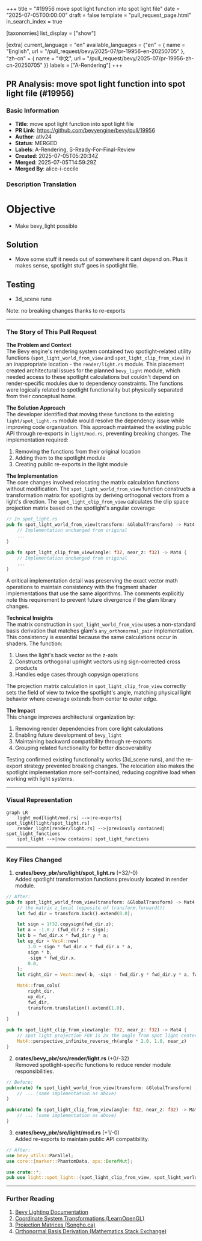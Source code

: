 +++
title = "#19956 move spot light function into spot light file"
date = "2025-07-05T00:00:00"
draft = false
template = "pull_request_page.html"
in_search_index = true

[taxonomies]
list_display = ["show"]

[extra]
current_language = "en"
available_languages = {"en" = { name = "English", url = "/pull_request/bevy/2025-07/pr-19956-en-20250705" }, "zh-cn" = { name = "中文", url = "/pull_request/bevy/2025-07/pr-19956-zh-cn-20250705" }}
labels = ["A-Rendering"]
+++

## PR Analysis: move spot light function into spot light file (#19956)

### Basic Information
- **Title**: move spot light function into spot light file
- **PR Link**: https://github.com/bevyengine/bevy/pull/19956
- **Author**: atlv24
- **Status**: MERGED
- **Labels**: A-Rendering, S-Ready-For-Final-Review
- **Created**: 2025-07-05T05:20:34Z
- **Merged**: 2025-07-05T14:59:29Z
- **Merged By**: alice-i-cecile

### Description Translation
# Objective

- Make bevy_light possible

## Solution

- Move some stuff it needs out of somewhere it cant depend on. Plus it makes sense, spotlight stuff goes in spotlight file.

## Testing

- 3d_scene runs

Note: no breaking changes thanks to re-exports

---

### The Story of This Pull Request

**The Problem and Context**  
The Bevy engine's rendering system contained two spotlight-related utility functions (`spot_light_world_from_view` and `spot_light_clip_from_view`) in an inappropriate location - the `render/light.rs` module. This placement created architectural issues for the planned `bevy_light` module, which needed access to these spotlight calculations but couldn't depend on render-specific modules due to dependency constraints. The functions were logically related to spotlight functionality but physically separated from their conceptual home.

**The Solution Approach**  
The developer identified that moving these functions to the existing `light/spot_light.rs` module would resolve the dependency issue while improving code organization. This approach maintained the existing public API through re-exports in `light/mod.rs`, preventing breaking changes. The implementation required:
1. Removing the functions from their original location
2. Adding them to the spotlight module
3. Creating public re-exports in the light module

**The Implementation**  
The core changes involved relocating the matrix calculation functions without modification. The `spot_light_world_from_view` function constructs a transformation matrix for spotlights by deriving orthogonal vectors from a light's direction. The `spot_light_clip_from_view` calculates the clip space projection matrix based on the spotlight's angular coverage:

```rust
// In spot_light.rs
pub fn spot_light_world_from_view(transform: &GlobalTransform) -> Mat4 {
    // Implementation unchanged from original
    ...
}

pub fn spot_light_clip_from_view(angle: f32, near_z: f32) -> Mat4 {
    // Implementation unchanged from original
    ...
}
```

A critical implementation detail was preserving the exact vector math operations to maintain consistency with the fragment shader implementations that use the same algorithms. The comments explicitly note this requirement to prevent future divergence if the glam library changes.

**Technical Insights**  
The matrix construction in `spot_light_world_from_view` uses a non-standard basis derivation that matches glam's `any_orthonormal_pair` implementation. This consistency is essential because the same calculations occur in shaders. The function:
1. Uses the light's back vector as the z-axis
2. Constructs orthogonal up/right vectors using sign-corrected cross products
3. Handles edge cases through copysign operations

The projection matrix calculation in `spot_light_clip_from_view` correctly sets the field of view to twice the spotlight's angle, matching physical light behavior where coverage extends from center to outer edge.

**The Impact**  
This change improves architectural organization by:
1. Removing render dependencies from core light calculations
2. Enabling future development of `bevy_light`
3. Maintaining backward compatibility through re-exports
4. Grouping related functionality for better discoverability

Testing confirmed existing functionality works (3d_scene runs), and the re-export strategy prevented breaking changes. The relocation also makes the spotlight implementation more self-contained, reducing cognitive load when working with light systems.

---

### Visual Representation

```mermaid
graph LR
    light_mod[light/mod.rs] -->|re-exports| spot_light[light/spot_light.rs]
    render_light[render/light.rs] -->|previously contained| spot_light_functions
    spot_light -->|now contains| spot_light_functions
```

---

### Key Files Changed

1. **crates/bevy_pbr/src/light/spot_light.rs** (+32/-0)  
Added spotlight transformation functions previously located in render module.

```rust
// After:
pub fn spot_light_world_from_view(transform: &GlobalTransform) -> Mat4 {
    // the matrix z_local (opposite of transform.forward())
    let fwd_dir = transform.back().extend(0.0);

    let sign = 1f32.copysign(fwd_dir.z);
    let a = -1.0 / (fwd_dir.z + sign);
    let b = fwd_dir.x * fwd_dir.y * a;
    let up_dir = Vec4::new(
        1.0 + sign * fwd_dir.x * fwd_dir.x * a,
        sign * b,
        -sign * fwd_dir.x,
        0.0,
    );
    let right_dir = Vec4::new(-b, -sign - fwd_dir.y * fwd_dir.y * a, fwd_dir.y, 0.0);

    Mat4::from_cols(
        right_dir,
        up_dir,
        fwd_dir,
        transform.translation().extend(1.0),
    )
}

pub fn spot_light_clip_from_view(angle: f32, near_z: f32) -> Mat4 {
    // spot light projection FOV is 2x the angle from spot light center to outer edge
    Mat4::perspective_infinite_reverse_rh(angle * 2.0, 1.0, near_z)
}
```

2. **crates/bevy_pbr/src/render/light.rs** (+0/-32)  
Removed spotlight-specific functions to reduce render module responsibilities.

```rust
// Before:
pub(crate) fn spot_light_world_from_view(transform: &GlobalTransform) -> Mat4 {
    // ... (same implementation as above)
}

pub(crate) fn spot_light_clip_from_view(angle: f32, near_z: f32) -> Mat4 {
    // ... (same implementation as above)
}
```

3. **crates/bevy_pbr/src/light/mod.rs** (+1/-0)  
Added re-exports to maintain public API compatibility.

```rust
// After:
use bevy_utils::Parallel;
use core::{marker::PhantomData, ops::DerefMut};

use crate::*;
pub use light::spot_light::{spot_light_clip_from_view, spot_light_world_from_view};
```

---

### Further Reading
1. [Bevy Lighting Documentation](https://bevyengine.org/learn/book/features/pbr/)
2. [Coordinate System Transformations (LearnOpenGL)](https://learnopengl.com/Getting-started/Coordinate-Systems)
3. [Projection Matrices (Songho.ca)](http://www.songho.ca/opengl/gl_projectionmatrix.html)
4. [Orthonormal Basis Derivation (Mathematics Stack Exchange)](https://math.stackexchange.com/questions/133177/finding-a-unit-vector-perpendicular-to-another-vector)